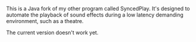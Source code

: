 This is a Java fork of my other program called SyncedPlay. It's designed to automate the playback of sound effects during a low latency demanding environment, such as a theatre.

The current version doesn't work yet.
